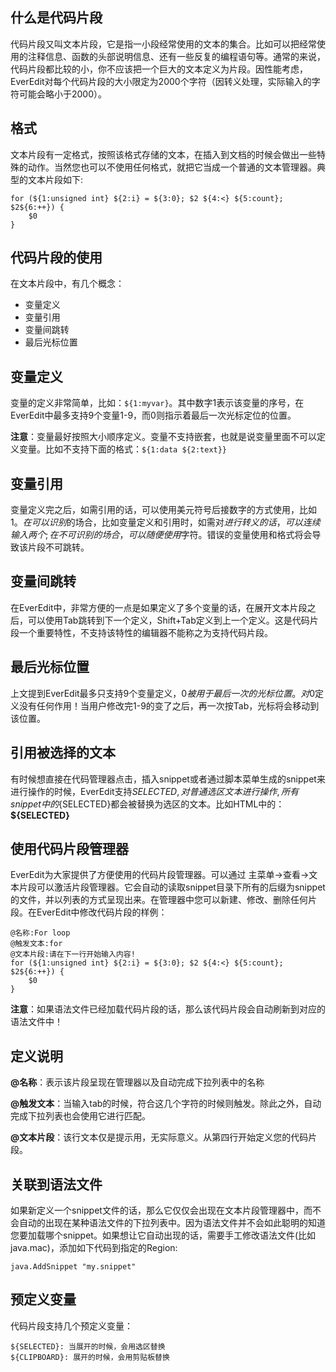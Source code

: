 ## 什么是代码片段
代码片段又叫文本片段，它是指一小段经常使用的文本的集合。比如可以把经常使用的注释信息、函数的头部说明信息、还有一些反复的编程语句等。通常的来说，代码片段都比较的小，你不应该把一个巨大的文本定义为片段。因性能考虑，EverEdit对每个代码片段的大小限定为2000个字符（因转义处理，实际输入的字符可能会略小于2000）。

## 格式
文本片段有一定格式，按照该格式存储的文本，在插入到文档的时候会做出一些特殊的动作。当然您也可以不使用任何格式，就把它当成一个普通的文本管理器。典型的文本片段如下:

```
for (${1:unsigned int} ${2:i} = ${3:0}; $2 ${4:<} ${5:count}; $2${6:++}) {
    $0
}
```

## 代码片段的使用
在文本片段中，有几个概念：
* 变量定义
* 变量引用
* 变量间跳转
* 最后光标位置

## 变量定义
变量的定义非常简单，比如：`${1:myvar}`。其中数字1表示该变量的序号，在EverEdit中最多支持9个变量1-9，而0则指示着最后一次光标定位的位置。

**注意**：变量最好按照大小顺序定义。变量不支持嵌套，也就是说变量里面不可以定义变量。比如不支持下面的格式：`${1:data ${2:text}}`

## 变量引用
变量定义完之后，如需引用的话，可以使用美元符号后接数字的方式使用，比如$1。在可以识别$的场合，比如变量定义和引用时，如需对$进行转义的话，可以连续输入两个$$;在不可识别的场合，可以随便使用$字符。错误的变量使用和格式将会导致该片段不可跳转。

## 变量间跳转
在EverEdit中，非常方便的一点是如果定义了多个变量的话，在展开文本片段之后，可以使用Tab跳转到下一个定义，Shift+Tab定义到上一个定义。这是代码片段一个重要特性，不支持该特性的编辑器不能称之为支持代码片段。

## 最后光标位置
上文提到EverEdit最多只支持9个变量定义，$0被用于最后一次的光标位置。对$0定义没有任何作用！当用户修改完1-9的变了之后，再一次按Tab，光标将会移动到该位置。

## 引用被选择的文本
有时候想直接在代码管理器点击，插入snippet或者通过脚本菜单生成的snippet来进行操作的时候，EverEdit支持${SELECTED},对普通选区文本进行操作,所有snippet中的${SELECTED}都会被替换为选区的文本。比如HTML中的：<b>${SELECTED}</b>

## 使用代码片段管理器
EverEdit为大家提供了方便使用的代码片段管理器。可以通过 主菜单→查看→文本片段可以激活片段管理器。它会自动的读取snippet目录下所有的后缀为snippet的文件，并以列表的方式呈现出来。在管理器中您可以新建、修改、删除任何片段。在EverEdit中修改代码片段的样例：

```
@名称:For loop
@触发文本:for
@文本片段:请在下一行开始输入内容!
for (${1:unsigned int} ${2:i} = ${3:0}; $2 ${4:<} ${5:count}; $2${6:++}) {
	$0
}
```

**注意**：如果语法文件已经加载代码片段的话，那么该代码片段会自动刷新到对应的语法文件中！

## 定义说明
**@名称**：表示该片段呈现在管理器以及自动完成下拉列表中的名称

**@触发文本**：当输入tab的时候，符合这几个字符的时候则触发。除此之外，自动完成下拉列表也会使用它进行匹配。

**@文本片段**：该行文本仅是提示用，无实际意义。从第四行开始定义您的代码片段。

## 关联到语法文件
如果新定义一个snippet文件的话，那么它仅仅会出现在文本片段管理器中，而不会自动的出现在某种语法文件的下拉列表中。因为语法文件并不会如此聪明的知道您要加载哪个snippet。如果想让它自动出现的话，需要手工修改语法文件(比如java.mac)，添加如下代码到指定的Region:

```
java.AddSnippet "my.snippet"
```

## 预定义变量
代码片段支持几个预定义变量：

```
${SELECTED}: 当展开的时候，会用选区替换
${CLIPBOARD}: 展开的时候，会用剪贴板替换
```